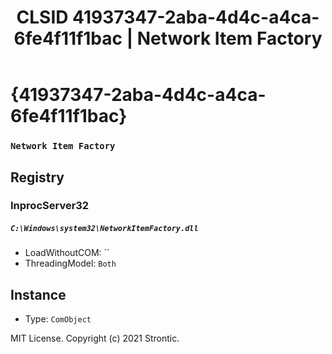 ﻿---
title: "CLSID 41937347-2aba-4d4c-a4ca-6fe4f11f1bac | Network Item Factory"
excerpt: What is COM-Object CLSID 41937347-2aba-4d4c-a4ca-6fe4f11f1bac?
---

# {41937347-2aba-4d4c-a4ca-6fe4f11f1bac}

### `Network Item Factory`

## Registry


### InprocServer32

##### `C:\Windows\system32\NetworkItemFactory.dll`
* LoadWithoutCOM: ``
* ThreadingModel: `Both`

## Instance

* Type: `ComObject`

MIT License. Copyright (c) 2021 Strontic.


